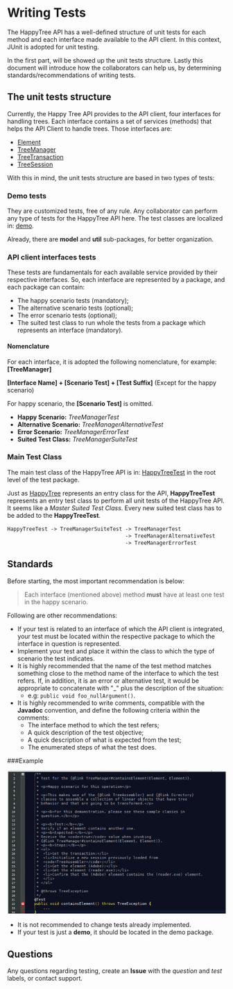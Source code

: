 
# Writing Tests

The HappyTree API has a well-defined structure of unit tests for each
method and each interface made available to the API client. In this
context, JUnit is adopted for unit testing.

In the first part, will be showed up the unit tests structure. Lastly
this document will introduce how the collaborators can help us, by
determining standards/recommendations of writing tests.

## The unit tests structure

Currently, the Happy Tree API provides to the API client, four
interfaces for handling trees. Each interface contains a set of
services (methods) that helps the API Client to handle trees. Those
interfaces are:

* [Element](../../src/main/java/com/miuey/happytree/Element.java)
* [TreeManager](../../src/main/java/com/miuey/happytree/TreeManager.java)
* [TreeTransaction](../../src/main/java/com/miuey/happytree/TreeTransaction.java)
* [TreeSession](../../src/main/java/com/miuey/happytree/TreeSession.java)

With this in mind, the unit tests structure are based in two types of
tests:

### Demo tests

They are customized tests, free of any rule. Any collaborator can
perform any type of tests for the HappyTree API here. The test
classes are localized in: [demo](../../src/test/java/com/miuey/happytree/demo).

Already, there are **model** and **util** sub-packages, for better
organization.

### API client interfaces tests

These tests are fundamentals for each available service provided by
their respective interfaces. So, each interface are represented by
a package, and each package can contain:

* The happy scenario tests (mandatory);
* The alternative scenario tests (optional);
* The error scenario tests (optional);
* The suited test class to run whole the tests from a package which
 represents an interface (mandatory).

#### Nomenclature

For each interface, it is adopted the following nomenclature, for
example: **[TreeManager]**

**[Interface Name] + [Scenario Test] + [Test Suffix]** (Except for the happy scenario)

For happy scenario, the **[Scenario Test]** is omitted.

* **Happy Scenario:** *TreeManagerTest*
* **Alternative Scenario:** *TreeManagerAlternativeTest*
* **Error Scenario:** *TreeManagerErrorTest*
* **Suited Test Class:** *TreeManagerSuiteTest*

### Main Test Class

The main test class of the HappyTree API is in:
[HappyTreeTest](../../src/test/java/com/miuey/happytree/HappyTreeTest.java)
in the root level of the test package.

Just as [HappyTree](../../src/main/java/com/miuey/happytree/core/HappyTree.java)
represents an entry class for the API, **HappyTreeTest** represents
an entry test class to perform all unit tests of the HappyTree API.
It seems like a *Master Suited Test Class*. Every new suited test
class has to be added to the **HappyTreeTest**.

```
HappyTreeTest -> TreeManagerSuiteTest -> TreeManagerTest
                                      -> TreeManagerAlternativeTest
                                      -> TreeManagerErrorTest
```

## Standards

Before starting, the most important recommendation is below:

> Each interface (mentioned above) method **must** have at least one
test in the happy scenario.

Following are other recommendations:

* If your test is related to an interface of which the API client is
 integrated, your test must be located within the respective package
 to which the interface in question is represented.
* Implement your test and place it within the class to which the type
 of scenario the test indicates.
* It is highly recommended that the name of the test method matches
 something close to the method name of the interface to which the
 test refers. If, in addition, it is an error or alternative test, it
 would be appropriate to concatenate with "_" plus the description of
 the situation:
 	* e.g: <code>public void foo_nullArgument()</code>.
* It is highly recommended to write comments, compatible with the
 **Javadoc** convention, and define the following criteria within the
 comments:
 	* The interface method to which the test refers;
 	* A quick description of the test objective;
 	* A quick description of what is expected from the test;
 	* The enumerated steps of what the test does.
 	
###Example

<p align="center">
  <img alt="Example of a test comment" src="https://github.com/Miuey/happytree/blob/0.0.5/.github/resources/ex_unit_test_comment.png"/>
  </a>
</p>

* It is not recommended to change tests already implemented.
* If your test is just a **demo**, it should be located in the demo
package.

## Questions

Any questions regarding testing, create an **Issue** with the
*question* and *test* labels, or contact support.

